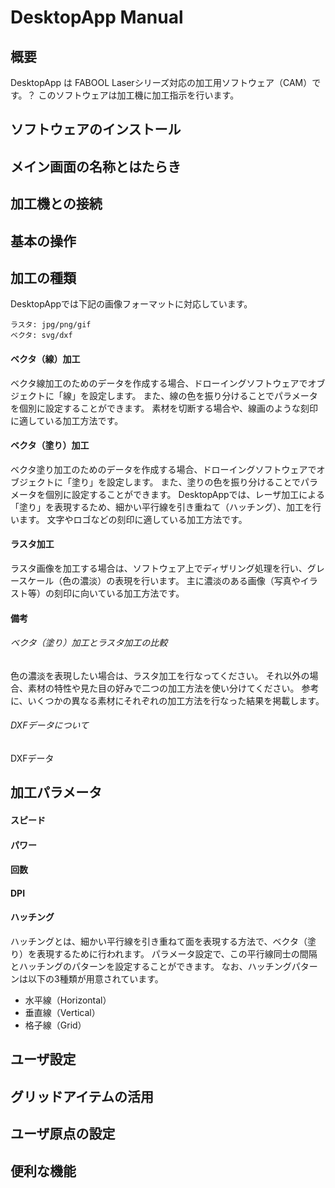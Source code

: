 # DesktopApp Manual

## 概要
DesktopApp は FABOOL Laserシリーズ対応の加工用ソフトウェア（CAM）です。？
このソフトウェアは加工機に加工指示を行います。

## ソフトウェアのインストール

## メイン画面の名称とはたらき

## 加工機との接続

## 基本の操作

## 加工の種類
DesktopAppでは下記の画像フォーマットに対応しています。
```
ラスタ: jpg/png/gif
ベクタ: svg/dxf
```


#### ベクタ（線）加工
ベクタ線加工のためのデータを作成する場合、ドローイングソフトウェアでオブジェクトに「線」を設定します。
また、線の色を振り分けることでパラメータを個別に設定することができます。
素材を切断する場合や、線画のような刻印に適している加工方法です。

#### ベクタ（塗り）加工
ベクタ塗り加工のためのデータを作成する場合、ドローイングソフトウェアでオブジェクトに「塗り」を設定します。
また、塗りの色を振り分けることでパラメータを個別に設定することができます。
DesktopAppでは、レーザ加工による「塗り」を表現するため、細かい平行線を引き重ねて（ハッチング）、加工を行います。
文字やロゴなどの刻印に適している加工方法です。

#### ラスタ加工
ラスタ画像を加工する場合は、ソフトウェア上でディザリング処理を行い、グレースケール（色の濃淡）の表現を行います。
主に濃淡のある画像（写真やイラスト等）の刻印に向いている加工方法です。

#### 備考

###### ベクタ（塗り）加工とラスタ加工の比較
色の濃淡を表現したい場合は、ラスタ加工を行なってください。
それ以外の場合、素材の特性や見た目の好みで二つの加工方法を使い分けてください。
参考に、いくつかの異なる素材にそれぞれの加工方法を行なった結果を掲載します。

###### DXFデータについて
DXFデータ

## 加工パラメータ

#### スピード

#### パワー

#### 回数

#### DPI

#### ハッチング
ハッチングとは、細かい平行線を引き重ねて面を表現する方法で、ベクタ（塗り）を表現するために行われます。
パラメータ設定で、この平行線同士の間隔とハッチングのパターンを設定することができます。
なお、ハッチングパターンは以下の3種類が用意されています。
- 水平線（Horizontal）
- 垂直線（Vertical）
- 格子線（Grid）




## ユーザ設定

## グリッドアイテムの活用

## ユーザ原点の設定

## 便利な機能
